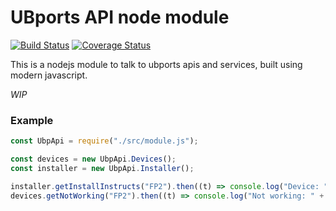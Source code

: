 # UBports API node module
[![Build Status](https://travis-ci.org/ubports/ubports-api-node-module.svg?branch=master)](https://travis-ci.org/ubports/ubports-api-node-module) [![Coverage Status](https://coveralls.io/repos/github/ubports/ubports-api-node-module/badge.svg?branch=master)](https://coveralls.io/github/ubports/ubports-api-node-module?branch=master)

This is a nodejs module to talk to ubports apis and services, built using modern javascript.

*WIP*

### Example

```javascript
const UbpApi = require("./src/module.js");

const devices = new UbpApi.Devices();
const installer = new UbpApi.Installer();

installer.getInstallInstructs("FP2").then((t) => console.log("Device: " + t.name));
devices.getNotWorking("FP2").then((t) => console.log("Not working: " + t));
```
